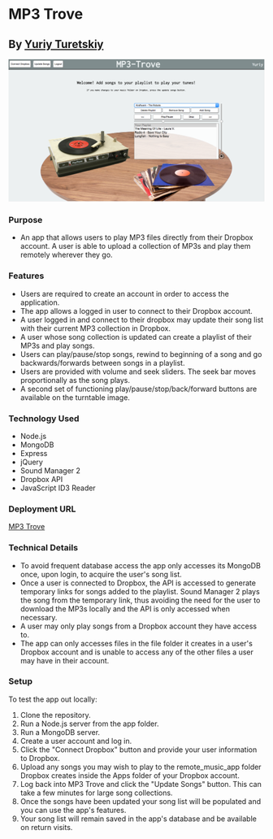# MP3 Trove
## By [Yuriy Turetskiy](https://github.com/yuriyt2)

![screenshot](./screenshot.png)

### Purpose
+ An app that allows users to play MP3 files directly from their Dropbox account.  A user is able to upload a collection of MP3s and play them remotely wherever they go.  

### Features
+ Users are required to create an account in order to access the application.
+ The app allows a logged in user to connect to their Dropbox account.
+ A user logged in and connect to their dropbox may update their song list with their current MP3 collection in Dropbox.
+ A user whose song collection is updated can create a playlist of their MP3s and play songs.
+ Users can play/pause/stop songs, rewind to beginning of a song and go backwards/forwards between songs in a playlist.
+ Users are provided with volume and seek sliders.  The seek bar moves proportionally as the song plays.
+ A second set of functioning play/pause/stop/back/forward buttons are available on the turntable image.

### Technology Used
+ Node.js
+ MongoDB
+ Express
+ jQuery
+ Sound Manager 2
+ Dropbox API
+ JavaScript ID3 Reader

### Deployment URL
[MP3 Trove](http://mp3trove.yuriyturetskiy.com/)

### Technical Details
+ To avoid frequent database access the app only accesses its MongoDB once, upon login, to acquire the user's song list.
+ Once a user is connected to Dropbox, the API is accessed to generate temporary links for songs added to the playlist.  Sound Manager 2 plays the song from the temporary link, thus avoiding the need for the user to download the MP3s locally and the API is only accessed when necessary.
+ A user may only play songs from a Dropbox account they have access to.
+ The app can only accesses files in the file folder it creates in a user's Dropbox account and is unable to access any of the other files a user may have in their account.

### Setup
To test the app out locally:

1. Clone the repository.
2. Run a Node.js server from the app folder.
3. Run a MongoDB server.
4. Create a user account and log in.
5. Click the "Connect Dropbox" button and provide your user information to Dropbox.
6. Upload any songs you may wish to play to the remote_music_app folder Dropbox creates inside the Apps folder of your Dropbox account.
7. Log back into MP3 Trove and click the "Update Songs" button.  This can take a few minutes for large song collections.
8. Once the songs have been updated your song list will be populated and you can use the app's features.
9. Your song list will remain saved in the app's database and be available on return visits.
